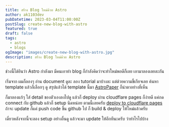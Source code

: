 ```yaml
---
title: สร้าง Blog ใหม่ด้วย Astro
author: ak1103dev
pubDatetime: 2023-03-04T11:00:00Z
postSlug: create-new-blog-with-astro
featured: true
draft: false
tags:
  - astro
  - blogs
ogImage: "images/create-new-blog-with-astro.jpg"
description: สร้าง Blog ใหม่ด้วย Astro
---
```


ช่วงนี้ได้ยินว่า Astro กำลังมา มีคนเอาทำ blog ก็กำลังคิดว่าจะทำใหม่พอดีก็เลย เอามาลองเลยละกัน

เริ่มจาก ผมก็ลองๆ อ่าน document ดูละ ลอง tutorial มาบ้างละ แต่ด้วยความขี้เกียจเลย ค้นหา template แล้วก็เลือกๆ ดู สรุปแล้วได้ template นี้มา [AstroPaper](https://github.com/satnaing/astro-paper) ก็น่าตาอย่างที่เห็น

ก็มาลองแก้ๆ ใส่ detail ของตัวเองลงไปดู แล้วก็ deploy ผ่าน cloudflare pages ก็ง่ายดี แค่กด connect กับ github แล้วก็ setup นิดหน่อย ตามนี้เลยครับ [deploy to cloudflare pages](https://docs.astro.build/en/guides/deploy/cloudflare/) ถ้าจะ update ก็แค่ push code ขึ้น github ไป ก็ build & deploy ให้ใหม่แล้วครับ

เดี๋ยวหลังจากนี้จะลอง setup อย่างอื่นดู แล้วจะมา update ให้อีกทีนะครับ ว่าทำไรไปบ้าง

